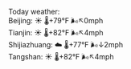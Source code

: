 Today weather:  
Beijing: ☀️ 🌡️+79°F 🌬️↖0mph  
Tianjin: ☀️ 🌡️+82°F 🌬️↖4mph  
Shijiazhuang: ☁️ 🌡️+77°F 🌬️↓2mph  
Tangshan: ☀️ 🌡️+82°F 🌬️↖4mph  
